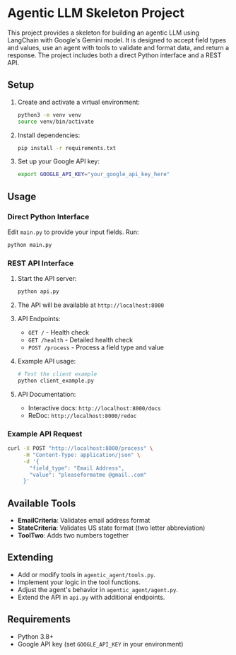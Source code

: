 # Agentic LLM Skeleton Project

This project provides a skeleton for building an agentic LLM using LangChain with Google's Gemini model. It is designed to accept field types and values, use an agent with tools to validate and format data, and return a response. The project includes both a direct Python interface and a REST API.

## Setup

1. Create and activate a virtual environment:
   ```bash
   python3 -m venv venv
   source venv/bin/activate
   ```

2. Install dependencies:
   ```bash
   pip install -r requirements.txt
   ```

3. Set up your Google API key:
   ```bash
   export GOOGLE_API_KEY="your_google_api_key_here"
   ```

## Usage

### Direct Python Interface

Edit `main.py` to provide your input fields. Run:

```bash
python main.py
```

### REST API Interface

1. Start the API server:
   ```bash
   python api.py
   ```

2. The API will be available at `http://localhost:8000`

3. API Endpoints:
   - `GET /` - Health check
   - `GET /health` - Detailed health check
   - `POST /process` - Process a field type and value

4. Example API usage:
   ```bash
   # Test the client example
   python client_example.py
   ```

5. API Documentation:
   - Interactive docs: `http://localhost:8000/docs`
   - ReDoc: `http://localhost:8000/redoc`

### Example API Request

```bash
curl -X POST "http://localhost:8000/process" \
     -H "Content-Type: application/json" \
     -d '{
       "field_type": "Email Address",
       "value": "pleaseformatme @gmail..com"
     }'
```

## Available Tools

- **EmailCriteria**: Validates email address format
- **StateCriteria**: Validates US state format (two letter abbreviation)
- **ToolTwo**: Adds two numbers together

## Extending

- Add or modify tools in `agentic_agent/tools.py`.
- Implement your logic in the tool functions.
- Adjust the agent's behavior in `agentic_agent/agent.py`.
- Extend the API in `api.py` with additional endpoints.

## Requirements
- Python 3.8+
- Google API key (set `GOOGLE_API_KEY` in your environment) 